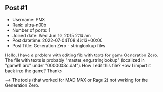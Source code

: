 ## Post #1
- Username: PMX
- Rank: ultra-n00b
- Number of posts: 1
- Joined date: Wed Jun 10, 2015 2:14 am
- Post datetime: 2022-07-04T08:46:13+00:00
- Post Title: Generation Zero - stringlookup files

Hello, I have a problem with editing file with texts for game Generation Zero. The file with texts is probably "master_eng.stringlookup" (localized in "game11.arc" under "0000003c.dat"). 
How I edit this file? 
How I import it back into the game?
Thanks

--> The tools (that worked for MAD MAX or Rage 2) not working for the Generation Zero.
